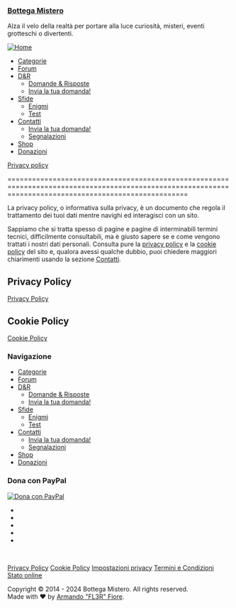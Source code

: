 ### [Bottega Mistero](https://www.bottegamistero.com/ "Bottega Mistero")

Alza il velo della realtà per portare alla luce curiosità, misteri, eventi grotteschi o divertenti.

[![Home](https://www.bottegamistero.com/wp-content/themes/bottegamisterotwo/images/logovector.svg)](https://www.bottegamistero.com/ "Bottega Mistero")

* [Categorie](https://www.bottegamistero.com/categorie/)
* [Forum](https://www.bottegamistero.com/forums/)
* [D&R](#)
    * [Domande & Risposte](https://www.bottegamistero.com/category/domande-e-risposte/)
    * [Invia la tua domanda!](https://www.bottegamistero.com/invia-la-tua-domanda/)
* [Sfide](#)
    * [Enigmi](https://www.bottegamistero.com/category/enigmi/)
    * [Test](https://www.bottegamistero.com/category/test/)
* [Contatti](#)
    * [Invia la tua domanda!](https://www.bottegamistero.com/invia-la-tua-domanda/)
    * [Segnalazioni](https://www.bottegamistero.com/segnalazioni/)
* [Shop](https://www.bottegamistero.com/shop/)
* [Donazioni](https://www.bottegamistero.com/donazioni/)

[](https://www.bottegamistero.com/dr-qual-e-la-stella-piu-grande-delluniverso/ "Mostra un articolo casuale")

[](https://www.bottegamistero.com/privacy-policy/ "Privacy policy")

[Privacy policy](https://www.bottegamistero.com/privacy-policy/ "Privacy policy")


========================================================================================================================================================

La privacy policy, o informativa sulla privacy, è un documento che regola il trattamento dei tuoi dati mentre navighi ed interagisci con un sito.

Sappiamo che si tratta spesso di pagine e pagine di interminabili termini tecnici, difficilmente consultabili, ma è giusto sapere se e come vengono trattati i nostri dati personali. Consulta pure la [privacy policy](https://www.iubenda.com/privacy-policy/420485) e la [cookie policy](https://www.iubenda.com/privacy-policy/420485/cookie-policy) del sito e, qualora avessi qualche dubbio, puoi chiedere maggiori chiarimenti usando la sezione [Contatti](https://www.bottegamistero.com/contatti/).

Privacy Policy
--------------

[Privacy Policy](https://www.iubenda.com/privacy-policy/420485 "Privacy Policy")

Cookie Policy
-------------

[Cookie Policy](https://www.iubenda.com/privacy-policy/420485/cookie-policy "Cookie Policy")

### Navigazione

* [Categorie](https://www.bottegamistero.com/categorie/)
* [Forum](https://www.bottegamistero.com/forums/)
* [D&R](#)
    * [Domande & Risposte](https://www.bottegamistero.com/category/domande-e-risposte/)
    * [Invia la tua domanda!](https://www.bottegamistero.com/invia-la-tua-domanda/)
* [Sfide](#)
    * [Enigmi](https://www.bottegamistero.com/category/enigmi/)
    * [Test](https://www.bottegamistero.com/category/test/)
* [Contatti](#)
    * [Invia la tua domanda!](https://www.bottegamistero.com/invia-la-tua-domanda/)
    * [Segnalazioni](https://www.bottegamistero.com/segnalazioni/)
* [Shop](https://www.bottegamistero.com/shop/)
* [Donazioni](https://www.bottegamistero.com/donazioni/)

### Dona con PayPal

[![Dona con PayPal](https://www.bottegamistero.com/wp-content/themes/bottegamisterotwo/images/logo_paypal_carte.jpg)](https://www.paypal.me/BottegaMistero)

* [](https://twitter.com/BottegaMistero)
* [](https://facebook.com/BottegaMistero)
* [](https://youtube.com/channel/UC8Bf0wZRo6vteyyb0xY4tbg)
* [](https://pinterest.com/BottegaMistero)
* [](https://t.me/BottegaMistero)

               

[Privacy Policy](https://www.iubenda.com/privacy-policy/420485 "Privacy Policy ") [Cookie Policy](https://www.iubenda.com/privacy-policy/420485/cookie-policy "Cookie Policy ") [Impostazioni privacy](#) [Termini e Condizioni](https://www.iubenda.com/termini-e-condizioni/420485 "Termini e Condizioni ") [Stato online](https://bottegamistero.betteruptime.com/)

Copyright © 2014 - 2024 Bottega Mistero. All rights reserved.  
Made with ❤ by [Armando "FL3R" Fiore](https://twitter.com/Armando_Fiore).

[](#masthead)